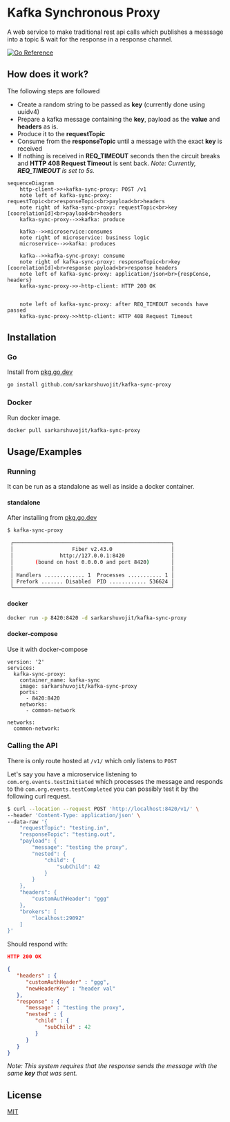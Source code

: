 
# Kafka Synchronous Proxy

A web service to make traditional rest api calls which publishes a messsage into a topic & wait for the response in a response channel.

[![Go Reference](https://pkg.go.dev/badge/github.com/sarkarshuvojit/kafka-sync-proxy.svg)](https://pkg.go.dev/github.com/sarkarshuvojit/kafka-sync-proxy)

## How does it work?

The following steps are followed 

- Create a random string  to be passed as **key** (currently done using uuidv4)
- Prepare a kafka message containing the **key**, payload as the **value** and **headers** as is.
- Produce it to the **requestTopic**
- Consume from the **responseTopic** until a message with the exact **key** is received
- If nothing is received in **REQ_TIMEOUT** seconds then the circuit breaks and **HTTP 408 Request Timeout** is sent back.
*Note: Currently, **REQ_TIMEOUT** is set to 5s.*

```mermaid
sequenceDiagram
    http-client->>+kafka-sync-proxy: POST /v1 
    note left of kafka-sync-proxy: requestTopic<br>responseTopic<br>payload<br>headers  
    note right of kafka-sync-proxy: requestTopic<br>key [coorelationId]<br>payload<br>headers  
    kafka-sync-proxy-->>kafka: produce

    kafka-->>microservice:consumes
    note right of microservice: business logic
    microservice-->>kafka: produces

    kafka-->>kafka-sync-proxy: consume 
    note right of kafka-sync-proxy: responseTopic<br>key [coorelationId]<br>response payload<br>response headers  
    note left of kafka-sync-proxy: application/json<br>{respConse, headers}  
    kafka-sync-proxy->>-http-client: HTTP 200 OK


    note left of kafka-sync-proxy: after REQ_TIMEOUT seconds have passed  
    kafka-sync-proxy->>http-client: HTTP 408 Request Timeout
```
## Installation

### Go

Install from [pkg.go.dev](https://pkg.go.dev/github.com/sarkarshuvojit/kafka-sync-proxy)

```bash
go install github.com/sarkarshuvojit/kafka-sync-proxy
```

### Docker 

Run docker image.

```bash
docker pull sarkarshuvojit/kafka-sync-proxy
```

## Usage/Examples

### Running

It can be run as a standalone as well as inside a docker container.

#### standalone

After installing from [pkg.go.dev](https://pkg.go.dev/github.com/sarkarshuvojit/kafka-sync-proxy)

```bash
$ kafka-sync-proxy

 ┌───────────────────────────────────────────────────┐
 │                   Fiber v2.43.0                   │
 │               http://127.0.0.1:8420               │
 │       (bound on host 0.0.0.0 and port 8420)       │
 │                                                   │
 │ Handlers ............. 1  Processes ........... 1 │
 │ Prefork ....... Disabled  PID ............ 536624 │
 └───────────────────────────────────────────────────┘


```

#### docker

```bash
docker run -p 8420:8420 -d sarkarshuvojit/kafka-sync-proxy
```

#### docker-compose

Use it with docker-compose

```docker-compose
version: '2'
services:
  kafka-sync-proxy:
    container_name: kafka-sync
    image: sarkarshuvojit/kafka-sync-proxy
    ports:
      - 8420:8420
    networks:
      - common-network

networks:
  common-network:
```

### Calling the API

There is only route hosted  at `/v1/` which only listens to `POST` 

Let's say you have a microservice listening to `com.org.events.testInitiated` which processes the message and responds to the `com.org.events.testCompleted` you can possibly test it by the following curl request.

```bash
$ curl --location --request POST 'http://localhost:8420/v1/' \
--header 'Content-Type: application/json' \
--data-raw '{
    "requestTopic": "testing.in",
    "responseTopic": "testing.out",
    "payload": {
        "message": "testing the proxy",
        "nested": {
            "child": {
                "subChild": 42
            }
        }
    },
    "headers": {
        "customAuthHeader": "ggg"
    },
    "brokers": [
        "localhost:29092"
    ]
}'
```

Should respond with:

```json
HTTP 200 OK

{
   "headers" : {
      "customAuthHeader" : "ggg",
      "newHeaderKey" : "header val"
   },
   "response" : {
      "message" : "testing the proxy",
      "nested" : {
         "child" : {
            "subChild" : 42
         }
      }
   }
}
```


*Note: This system requires that the response sends the message with the same **key** that was sent.*
## License

[MIT](https://choosealicense.com/licenses/mit/)


